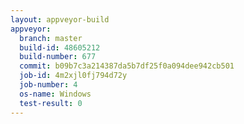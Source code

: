 ```yaml
---
layout: appveyor-build
appveyor:
  branch: master
  build-id: 48605212
  build-number: 677
  commit: b09b7c3a214387da5b7df25f0a094dee942cb501
  job-id: 4m2xjl0fj794d72y
  job-number: 4
  os-name: Windows
  test-result: 0
---
```

